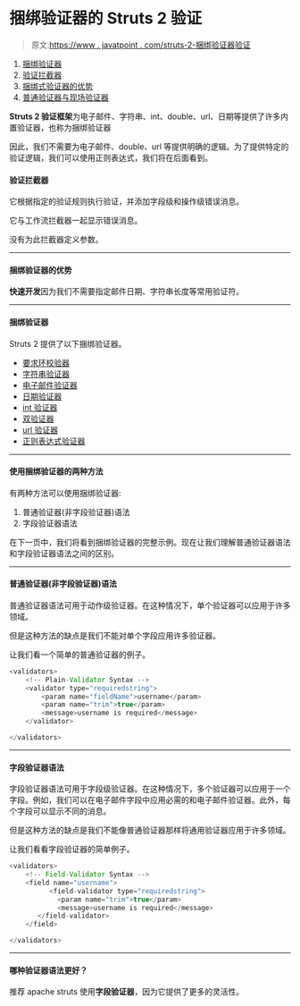 # 捆绑验证器的 Struts 2 验证

> 原文:[https://www . javatpoint . com/struts-2-捆绑验证器验证](https://www.javatpoint.com/struts-2-validation-by-bundled-validators)

1.  [捆绑验证器](#)
2.  [验证拦截器](#)
3.  [捆绑式验证器的优势](#)
4.  [普通验证器与现场验证器](#)

**Struts 2 验证框架**为电子邮件、字符串、int、double、url、日期等提供了许多内置验证器，也称为捆绑验证器

因此，我们不需要为电子邮件、double、url 等提供明确的逻辑。为了提供特定的验证逻辑，我们可以使用正则表达式，我们将在后面看到。

#### 验证拦截器

它根据指定的验证规则执行验证，并添加字段级和操作级错误消息。

它与工作流拦截器一起显示错误消息。

没有为此拦截器定义参数。

* * *

#### 捆绑验证器的优势

**快速开发**因为我们不需要指定邮件日期、字符串长度等常用验证符。

* * *

#### 捆绑验证器

Struts 2 提供了以下捆绑验证器。

*   [要求环校验器](struts-2-requiredstring-validation-example)
*   [字符串验证器](struts-2-string-length-validation-example)
*   [电子邮件验证器](struts-2-email-validation-example)
*   [日期验证器](struts-2-date-validation-example)
*   [int 验证器](struts-2-int-validation-example)
*   [双验证器](struts-2-double-validation-example)
*   [url 验证器](struts-2-url-validation-example)
*   [正则表达式验证器](struts-2-regex-validation-example)

* * *

#### 使用捆绑验证器的两种方法

有两种方法可以使用捆绑验证器:

1.  普通验证器(非字段验证器)语法
2.  字段验证器语法

在下一页中，我们将看到捆绑验证器的完整示例。现在让我们理解普通验证器语法和字段验证器语法之间的区别。

* * *

#### 普通验证器(非字段验证器)语法

普通验证器语法可用于动作级验证器。在这种情况下，单个验证器可以应用于许多领域。

但是这种方法的缺点是我们不能对单个字段应用许多验证器。

让我们看一个简单的普通验证器的例子。

```java
<validators>
    <!-- Plain-Validator Syntax -->
    <validator type="requiredstring">
        <param name="fieldName">username</param>
        <param name="trim">true</param>
        <message>username is required</message>
    </validator>

</validators>

```

* * *

#### 字段验证器语法

字段验证器语法可用于字段级验证器。在这种情况下，多个验证器可以应用于一个字段。例如，我们可以在电子邮件字段中应用必需的和电子邮件验证器。此外，每个字段可以显示不同的消息。

但是这种方法的缺点是我们不能像普通验证器那样将通用验证器应用于许多领域。

让我们看看字段验证器的简单例子。

```java
<validators>
    <!-- Field-Validator Syntax -->
    <field name="username">
    	  <field-validator type="requiredstring">
            <param name="trim">true</param>
            <message>username is required</message>
       </field-validator>
    </field>

</validators>

```

* * *

#### 哪种验证器语法更好？

推荐 apache struts 使用**字段验证器**，因为它提供了更多的灵活性。